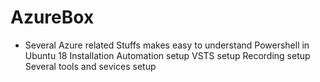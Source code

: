 # AzureBox
- Several Azure related Stuffs makes easy to understand
Powershell in Ubuntu 18 Installation
Automation setup
VSTS setup
Recording setup
Several tools and sevices setup
